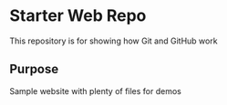 # Starter Web Repo

This repository is for showing how 	Git and GitHub work

## Purpose

Sample website with plenty of files for demos